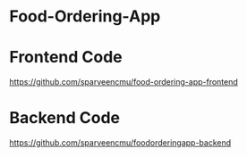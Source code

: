 # Food-Ordering-App

# Frontend Code 
https://github.com/sparveencmu/food-ordering-app-frontend

# Backend Code
https://github.com/sparveencmu/foodorderingapp-backend
